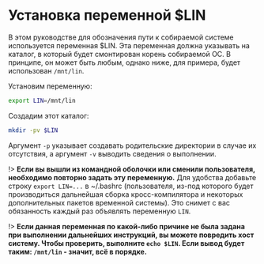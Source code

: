 ﻿# Установка переменной $LIN

В этом руководстве для обозначения пути к собираемой системе используется переменная $LIN.
Эта переменная должна указывать на каталог, в который будет смонтирован корень собираемой ОС.
В принципе, он может быть любым, однако ниже, для примера, будет использован `/mnt/lin`.

Установим переменную:

```bash
export LIN=/mnt/lin
```

Создадим этот каталог:

```bash
mkdir -pv $LIN
```

Аргумент `-p` указывает создавать родительские директории в случае их отсутствия, а аргумент `-v` выводить сведения о выполнении.

!> **Если вы вышли из командной оболочки или сменили пользователя, необходимо повторно задать эту переменную.** Для удобства добавьте строку `export LIN=...` в ~/.bashrc (пользователя, из-под которого будет производиться дальнейшая сборка кросс-компилятора и некоторых дополнительных пакетов временной системы). Это снимет с вас обязанность каждый раз объявлять переменную `LIN`.

!> **Если данная переменная по какой-либо причине не была задана при выполнении дальнейших инструкций, вы можете повредить хост систему. Чтобы проверить, выполните `echo $LIN`. Если вывод будет таким: `/mnt/lin` - значит, всё в порядке.**
